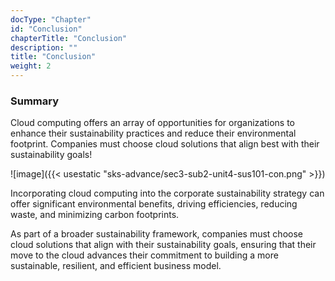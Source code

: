 ```yaml
---
docType: "Chapter"
id: "Conclusion"
chapterTitle: "Conclusion"
description: ""
title: "Conclusion"
weight: 2
---
```


### Summary

Cloud computing offers an array of opportunities for organizations to enhance their sustainability practices and reduce their environmental footprint. Companies must choose cloud solutions that align best with their sustainability goals!


![image]({{< usestatic "sks-advance/sec3-sub2-unit4-sus101-con.png" >}})

Incorporating cloud computing into the corporate sustainability strategy can offer significant environmental benefits, driving efficiencies, reducing waste, and minimizing carbon footprints.

As part of a broader sustainability framework, companies must choose cloud solutions that align with their sustainability goals, ensuring that their move to the cloud advances their commitment to building a more sustainable, resilient, and efficient business model.
